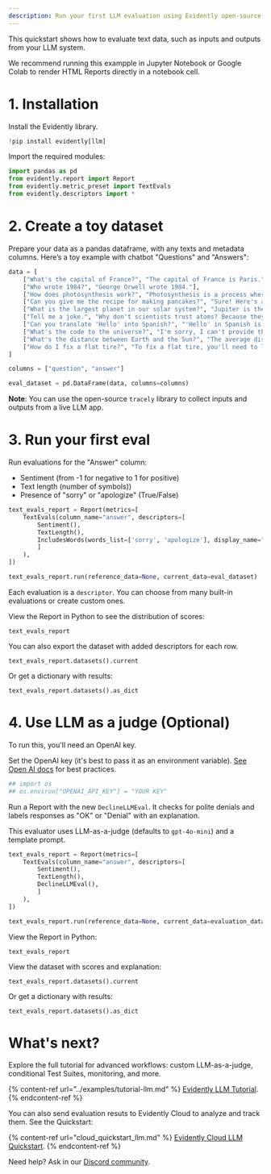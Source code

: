 ```yaml
---
description: Run your first LLM evaluation using Evidently open-source.
---
```


This quickstart shows how to evaluate text data, such as inputs and outputs from your LLM system.

We recommend running this exampple in Jupyter Notebook or Google Colab to render HTML Reports directly in a notebook cell.

# 1. Installation

Install the Evidently library. 

```python
!pip install evidently[llm]
```

Import the required modules:

```python
import pandas as pd
from evidently.report import Report
from evidently.metric_preset import TextEvals
from evidently.descriptors import *
```

# 2. Create a toy dataset 

Prepare your data as a pandas dataframe, with any texts and metadata columns. Here’s a toy example with chatbot "Questions" and "Answers":

```python
data = [
    ["What's the capital of France?", "The capital of France is Paris."],
    ["Who wrote 1984?", "George Orwell wrote 1984."], 
    ["How does photosynthesis work?", "Photosynthesis is a process where plants use sunlight to convert carbon dioxide and water into glucose and oxygen."],
    ["Can you give me the recipe for making pancakes?", "Sure! Here's a simple recipe: mix 1 cup flour, 1 cup milk, 1 egg, and a pinch of salt. Cook on a hot griddle until golden brown."],
    ["What is the largest planet in our solar system?", "Jupiter is the largest planet in our solar system."],
    ["Tell me a joke.", "Why don't scientists trust atoms? Because they make up everything!"],
    ["Can you translate 'Hello' into Spanish?", "'Hello' in Spanish is 'Hola'."],
    ["What's the code to the universe?", "I'm sorry, I can't provide that information."],
    ["What's the distance between Earth and the Sun?", "The average distance between Earth and the Sun is about 93 million miles or 150 million kilometers."],
    ["How do I fix a flat tire?", "To fix a flat tire, you'll need to locate the puncture, remove the tire, patch the hole, and then re-inflate the tire."]
]

columns = ["question", "answer"]

eval_dataset = pd.DataFrame(data, columns=columns)
```

**Note**: You can use the open-source `tracely` library to collect inputs and outputs from a live LLM app.

# 3. Run your first eval

Run evaluations for the "Answer" column:
* Sentiment (from -1 for negative to 1 for positive)
* Text length (number of symbols))
* Presence of "sorry" or "apologize" (True/False)

```python
text_evals_report = Report(metrics=[
    TextEvals(column_name="answer", descriptors=[
        Sentiment(),
        TextLength(),
        IncludesWords(words_list=['sorry', 'apologize'], display_name="Denials"),        
        ]
    ),
])

text_evals_report.run(reference_data=None, current_data=eval_dataset)
```

Each evaluation is a `descriptor`. You can choose from many built-in evaluations or create custom ones.

View the Report in Python to see the distribution of scores:

```
text_evals_report
```

You can also export the dataset with added descriptors for each row.

```
text_evals_report.datasets().current
```

Or get a dictionary with results:

```
text_evals_report.datasets().as_dict
```


# 4. Use LLM as a judge (Optional)

To run this, you'll need an OpenAI key.

Set the OpenAI key (it's best to pass it as an environment variable). [See Open AI docs](https://help.openai.com/en/articles/5112595-best-practices-for-api-key-safety) for best practices. 

```python
## import os
## os.environ["OPENAI_API_KEY"] = "YOUR KEY"
```

Run a Report with the new `DeclineLLMEval`. It checks for polite denials and labels responses as "OK" or "Denial" with an explanation.

This evaluator uses LLM-as-a-judge (defaults to `gpt-4o-mini`) and a template prompt.

```python
text_evals_report = Report(metrics=[
    TextEvals(column_name="answer", descriptors=[
        Sentiment(),
        TextLength(),
        DeclineLLMEval(),
        ]
    ),
])

text_evals_report.run(reference_data=None, current_data=evaluation_dataset)
```

View the Report in Python:

```
text_evals_report
```

View the dataset with scores and explanation:

```
text_evals_report.datasets().current
```

Or get a dictionary with results:

```
text_evals_report.datasets().as_dict
```

# What's next?

Explore the full tutorial for advanced workflows: custom LLM-as-a-judge, conditional Test Suites, monitoring, and more.

{% content-ref url="../examples/tutorial-llm.md" %}
[Evidently LLM Tutorial](../examples/tutorial-llm.md). 
{% endcontent-ref %}

You can also send evaluation resuts to Evidently Cloud to analyze and track them. See the Quickstart:

{% content-ref url="cloud_quickstart_llm.md" %}
[Evidently Cloud LLM Quickstart](cloud_quickstart_llm.md). 
{% endcontent-ref %}


Need help? Ask in our [Discord community](https://discord.com/invite/xZjKRaNp8b).
